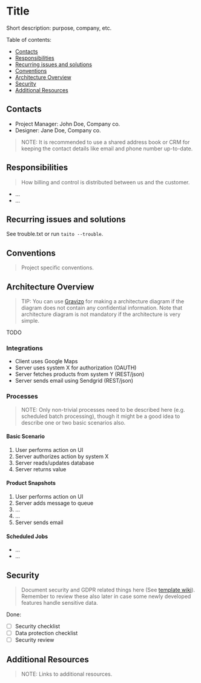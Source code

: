 # Title

Short description: purpose, company, etc.

Table of contents:

* [Contacts](#contacts)
* [Responsibilities](#responsibilities)
* [Recurring issues and solutions](#recurring-issues-and-solutions)
* [Conventions](#conventions)
* [Architecture Overview](#architecture-overview)
* [Security](#security)
* [Additional Resources](#additional-resources)

## Contacts

* Project Manager: John Doe, Company co.
* Designer: Jane Doe, Company co.

> NOTE: It is recommended to use a shared address book or CRM for keeping the contact details like email and phone number up-to-date.

## Responsibilities

> How billing and control is distributed between us and the customer.

* ...
* ...

## Recurring issues and solutions

See trouble.txt or run `taito --trouble`.

## Conventions

> Project specific conventions.

## Architecture Overview

> TIP: You can use [Gravizo](www.gravizo.com) for making a architecture diagram if the diagram does not contain any confidential information. Note that architecture diagram is not mandatory if the architecture is very simple.

TODO

### Integrations

* Client uses Google Maps
* Server uses system X for authorization (OAUTH)
* Server fetches products from system Y (REST/json)
* Server sends email using Sendgrid (REST/json)

### Processes

> NOTE: Only non-trivial processes need to be described here (e.g. scheduled batch processing), though it might be a good idea to describe one or two basic scenarios also.

#### Basic Scenario

1. User performs action on UI
2. Server authorizes action by system X
3. Server reads/updates database
4. Server returns value

#### Product Snapshots

1. User performs action on UI
2. Server adds message to queue
5. ...
6. ...
7. Server sends email

#### Scheduled Jobs

* ...
* ...

## Security

> Document security and GDPR related things here (See [template wiki](https://github.com/TaitoUnited/server-template/wiki/Security)). Remember to review these also later in case some newly developed features handle sensitive data.

Done:
* [ ] Security checklist
* [ ] Data protection checklist
* [ ] Security review

## Additional Resources

> NOTE: Links to additional resources.

